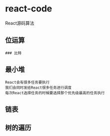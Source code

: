 # react-code
React源码算法

## 位运算
    ### 比特
## 最小堆
    React会有很多任务要执行
    我们会同时发给React很多任务进行调度
    每次React选择任务的时候要选择那个优先级最高的任务执行
## 链表
## 树的遍历
## 